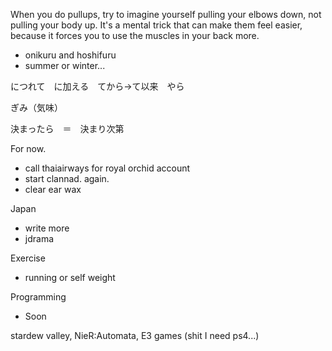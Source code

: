 When you do pullups, try to imagine yourself pulling your elbows down, not pulling your body up. It's a mental trick that can make them feel easier, because it forces you to use the muscles in your back more.

- onikuru and hoshifuru
- summer or winter...

につれて　に加える　てから→て以来　やら

ぎみ（気味）

決まったら　＝　決まり次第

For now.
- call thaiairways for royal orchid account
- start clannad. again.
- clear ear wax

Japan
- write more
- jdrama

Exercise
- running or self weight

Programming
- Soon


stardew valley, 
NieR:Automata,
E3 games (shit I need ps4...)


